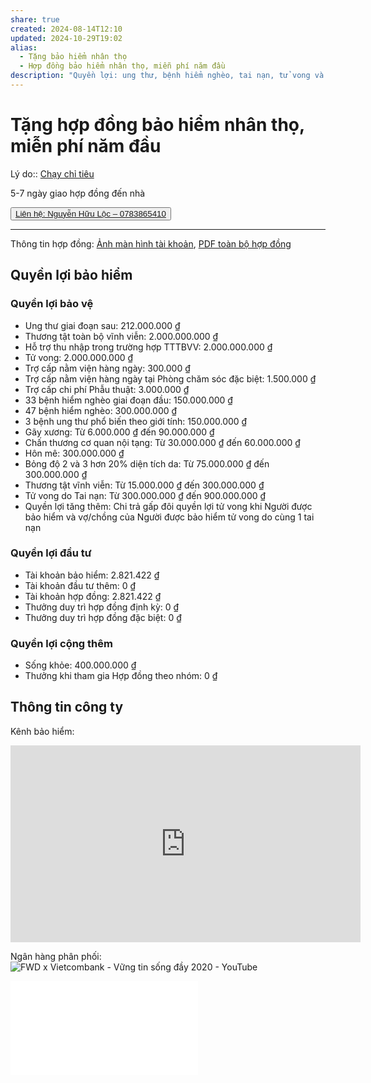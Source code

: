 ```yaml
---
share: true
created: 2024-08-14T12:10
updated: 2024-10-29T19:02
alias:
  - Tặng bảo hiểm nhân thọ
  - Hợp đồng bảo hiểm nhân thọ, miễn phí năm đầu
description: "Quyền lợi: ung thư, bệnh hiểm nghèo, tai nạn, tử vong và tiết kiệm dài"
---
```

# Tặng hợp đồng bảo hiểm nhân thọ, miễn phí năm đầu
Lý do:: [Chạy chỉ tiêu](Ch%E1%BA%A1y%20ch%E1%BB%89%20ti%C3%AAu.md)

5-7 ngày giao hợp đồng đến nhà  

<button type="button"><a href="📐 Dự án/Người chơi/Nguyễn Hữu Lộc" target="blank">Liên hệ: Nguyễn Hữu Lộc – 0783865410</a></button>

---

Thông tin hợp đồng: [Ảnh màn hình tài khoản](../../../assets/attachments/H%E1%BB%A3p%20%C4%91%E1%BB%93ng%20FWD%20(t%C3%B3m%20t%E1%BA%AFt).png), [PDF toàn bộ hợp đồng](https://github.com/QuaCau-TheSphere/BW-ton-tai-trong-the-gioi-tu-ban/blob/main/docs/assets/attachments/H%E1%BB%A3p%20%C4%91%E1%BB%93ng%20FWD%20(t%C3%B3m%20t%E1%BA%AFt).png)

## Quyền lợi bảo hiểm
### Quyền lợi bảo vệ
- Ung thư giai đoạn sau: 212.000.000 ₫
- Thương tật toàn bộ vĩnh viễn: 2.000.000.000 ₫
- Hỗ trợ thu nhập trong trường hợp TTTBVV: 2.000.000.000 ₫
- Tử vong: 2.000.000.000 ₫
- Trợ cấp nằm viện hàng ngày: 300.000 ₫
- Trợ cấp nằm viện hàng ngày tại Phòng chăm sóc đặc biệt: 1.500.000 ₫
- Trợ cấp chi phí Phẫu thuật: 3.000.000 ₫
- 33 bệnh hiểm nghèo giai đoạn đầu: 150.000.000 ₫
- 47 bệnh hiểm nghèo: 300.000.000 ₫
- 3 bệnh ung thư phổ biến theo giới tính: 150.000.000 ₫
- Gãy xương: Từ 6.000.000 ₫ đến 90.000.000 ₫
- Chấn thương cơ quan nội tạng: Từ 30.000.000 ₫ đến 60.000.000 ₫
- Hôn mê: 300.000.000 ₫
- Bỏng độ 2 và 3 hơn 20% diện tích da: Từ 75.000.000 ₫ đến 300.000.000 ₫
- Thương tật vĩnh viễn: Từ 15.000.000 ₫ đến 300.000.000 ₫
- Tử vong do Tai nạn: Từ 300.000.000 ₫ đến 900.000.000 ₫
- Quyền lợi tăng thêm: Chi trả gấp đôi quyền lợi tử vong khi Người được bảo hiểm và vợ/chồng của Người được bảo hiểm tử vong do cùng 1 tai nạn

### Quyền lợi đầu tư
- Tài khoản bảo hiểm: 2.821.422 ₫
- Tài khoản đầu tư thêm: 0 ₫
- Tài khoản hợp đồng: 2.821.422 ₫
- Thưởng duy trì hợp đồng định kỳ: 0 ₫
- Thưởng duy trì hợp đồng đặc biệt: 0 ₫

### Quyền lợi cộng thêm
- Sống khỏe: 400.000.000 ₫
- Thưởng khi tham gia Hợp đồng theo nhóm: 0 ₫

## Thông tin công ty
Kênh bảo hiểm:  
<iframe width="560" height="315" src="https://www.youtube.com/embed/vRmmNxQ5hFg" title="YouTube video player" frameborder="0" allow="accelerometer; autoplay; clipboard-write; encrypted-media; gyroscope; picture-in-picture; web-share" referrerpolicy="strict-origin-when-cross-origin" allowfullscreen></iframe>

Ngân hàng phân phối:
![FWD x Vietcombank - Vững tin sống đầy 2020 - YouTube](https://youtu.be/JtOSw8uegVI)

![Hợp đồng FWD (đầy đủ).pdf](../../../assets/attachments/H%E1%BB%A3p%20%C4%91%E1%BB%93ng%20FWD%20(%C4%91%E1%BA%A7y%20%C4%91%E1%BB%A7).pdf)
